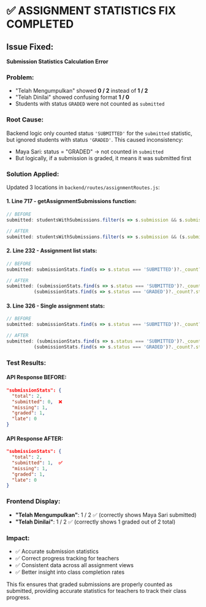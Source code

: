 # ✅ ASSIGNMENT STATISTICS FIX COMPLETED

## Issue Fixed:
**Submission Statistics Calculation Error**

### Problem:
- "Telah Mengumpulkan" showed **0 / 2** instead of **1 / 2**
- "Telah Dinilai" showed confusing format **1 / 0**
- Students with status `GRADED` were not counted as `submitted`

### Root Cause:
Backend logic only counted status `'SUBMITTED'` for the `submitted` statistic, but ignored students with status `'GRADED'`. This caused inconsistency:
- Maya Sari: status = "GRADED" → not counted in `submitted`
- But logically, if a submission is graded, it means it was submitted first

### Solution Applied:
Updated 3 locations in `backend/routes/assignmentRoutes.js`:

#### 1. Line 717 - getAssignmentSubmissions function:
```javascript
// BEFORE
submitted: studentsWithSubmissions.filter(s => s.submission && s.submission.status === 'SUBMITTED').length,

// AFTER  
submitted: studentsWithSubmissions.filter(s => s.submission && (s.submission.status === 'SUBMITTED' || s.submission.status === 'GRADED')).length,
```

#### 2. Line 232 - Assignment list stats:
```javascript
// BEFORE
submitted: submissionStats.find(s => s.status === 'SUBMITTED')?._count?.status || 0,

// AFTER
submitted: (submissionStats.find(s => s.status === 'SUBMITTED')?._count?.status || 0) + 
          (submissionStats.find(s => s.status === 'GRADED')?._count?.status || 0),
```

#### 3. Line 326 - Single assignment stats:
```javascript
// BEFORE
submitted: submissionStats.find(s => s.status === 'SUBMITTED')?._count?.status || 0,

// AFTER
submitted: (submissionStats.find(s => s.status === 'SUBMITTED')?._count?.status || 0) + 
          (submissionStats.find(s => s.status === 'GRADED')?._count?.status || 0),
```

### Test Results:

#### API Response BEFORE:
```json
"submissionStats": {
  "total": 2,
  "submitted": 0,  ❌
  "missing": 1,
  "graded": 1,
  "late": 0
}
```

#### API Response AFTER:
```json
"submissionStats": {
  "total": 2,
  "submitted": 1,  ✅
  "missing": 1,
  "graded": 1, 
  "late": 0
}
```

### Frontend Display:
- **"Telah Mengumpulkan"**: 1 / 2 ✅ (correctly shows Maya Sari submitted)
- **"Telah Dinilai"**: 1 / 2 ✅ (correctly shows 1 graded out of 2 total)

### Impact:
- ✅ Accurate submission statistics
- ✅ Correct progress tracking for teachers
- ✅ Consistent data across all assignment views
- ✅ Better insight into class completion rates

This fix ensures that graded submissions are properly counted as submitted, providing accurate statistics for teachers to track their class progress.

